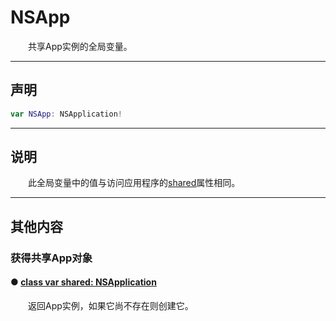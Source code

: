 # NSApp

　　共享App实例的全局变量。

---
## 声明

```swift
var NSApp: NSApplication!
```

---
## 说明

　　此全局变量中的值与访问应用程序的[shared](./shared.md)属性相同。

---
## 其他内容

### 获得共享App对象

#### ● [class var shared: NSApplication](./shared.md)

　　返回App实例，如果它尚不存在则创建它。